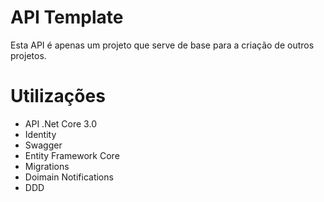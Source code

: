 # API Template

Esta API é apenas um projeto que serve de base para a criação de outros projetos.

# Utilizações

*  API .Net Core 3.0
*  Identity
*  Swagger
*  Entity Framework Core
*  Migrations
*  Doimain Notifications
*  DDD
